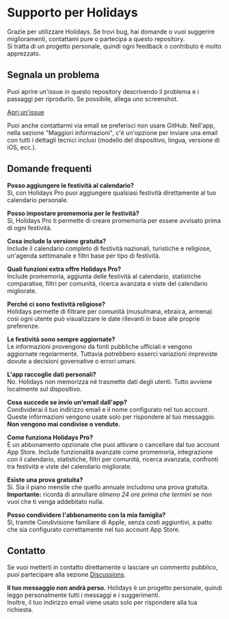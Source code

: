 # Supporto per Holidays  
  
Grazie per utilizzare Holidays. Se trovi bug, hai domande o vuoi suggerire miglioramenti, contattami pure o partecipa a questo repository.  
Si tratta di un progetto personale, quindi ogni feedback o contributo è molto apprezzato.  
  
## Segnala un problema  
  
Puoi aprire un'issue in questo repository descrivendo il problema e i passaggi per riprodurlo. Se possibile, allega uno screenshot.  
  
[Apri un'issue](https://github.com/lucasditomase/feriados/issues/new?title=Problema%20con%20Holidays%20App&body=Descrivi%20il%20problema%20che%20stai%20riscontrando%20qui%3A%0A%0A-%20Dispositivo%3A%20%0A-%20Versione%20iOS%3A%20%0A-%20Versione%20app%3A%20%0A-%20Passaggi%20per%20riprodurre%3A%0A%0A(Opzionale)%20Allega%20uno%20screenshot%20o%20una%20registrazione%20se%20puoi.)  
  
Puoi anche contattarmi via email se preferisci non usare GitHub. Nell'app, nella sezione "Maggiori informazioni", c'è un'opzione per inviare una email con tutti i dettagli tecnici inclusi (modello del dispositivo, lingua, versione di iOS, ecc.).  
  
## Domande frequenti  
  
**Posso aggiungere le festività al calendario?**  
Sì, con Holidays Pro puoi aggiungere qualsiasi festività direttamente al tuo calendario personale.  
  
**Posso impostare promemoria per le festività?**  
Sì, Holidays Pro ti permette di creare promemoria per essere avvisato prima di ogni festività.  
  
**Cosa include la versione gratuita?**  
Include il calendario completo di festività nazionali, turistiche e religiose, un'agenda settimanale e filtri base per tipo di festività.  
  
**Quali funzioni extra offre Holidays Pro?**  
Include promemoria, aggiunta delle festività al calendario, statistiche comparative, filtri per comunità, ricerca avanzata e viste del calendario migliorate.  
  
**Perché ci sono festività religiose?**  
Holidays permette di filtrare per comunità (musulmana, ebraica, armena) così ogni utente può visualizzare le date rilevanti in base alle proprie preferenze.  
  
**Le festività sono sempre aggiornate?**  
Le informazioni provengono da fonti pubbliche ufficiali e vengono aggiornate regolarmente. Tuttavia potrebbero esserci variazioni impreviste dovute a decisioni governative o errori umani.  
  
**L'app raccoglie dati personali?**  
No. Holidays non memorizza né trasmette dati degli utenti. Tutto avviene localmente sul dispositivo.  
  
**Cosa succede se invio un'email dall'app?**  
Condividerai il tuo indirizzo email e il nome configurato nel tuo account. Queste informazioni vengono usate solo per rispondere al tuo messaggio. **Non vengono mai condivise o vendute.**  
  
**Come funziona Holidays Pro?**  
È un abbonamento opzionale che puoi attivare o cancellare dal tuo account App Store. Include funzionalità avanzate come promemoria, integrazione con il calendario, statistiche, filtri per comunità, ricerca avanzata, confronti tra festività e viste del calendario migliorate.  
  
**Esiste una prova gratuita?**  
Sì. Sia il piano mensile che quello annuale includono una prova gratuita. **Importante:** ricorda di annullare *almeno 24 ore prima che termini* se non vuoi che ti venga addebitato nulla.  
  
**Posso condividere l'abbonamento con la mia famiglia?**  
Sì, tramite Condivisione familiare di Apple, senza costi aggiuntivi, a patto che sia configurato correttamente nel tuo account App Store.  
  
## Contatto  
  
Se vuoi metterti in contatto direttamente o lasciare un commento pubblico, puoi partecipare alla sezione [Discussions](https://github.com/lucasditomase/feriados/discussions).  
  
**Il tuo messaggio non andrà perso.** Holidays è un progetto personale, quindi leggo personalmente tutti i messaggi e i suggerimenti.  
Inoltre, il tuo indirizzo email viene usato solo per rispondere alla tua richiesta.  
